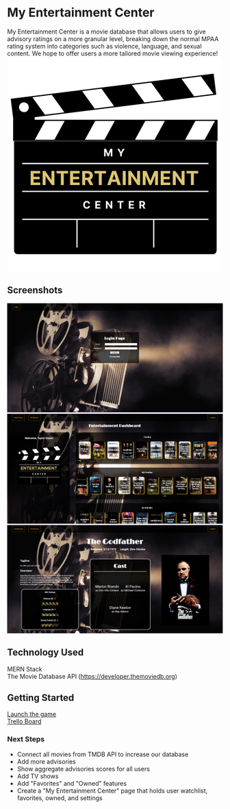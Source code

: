 # My Entertainment Center
My Entertainment Center is a movie database that allows users to give advisory ratings on a more granular level, breaking down the normal MPAA rating system into categories such as violence, language, and sexual content. We hope to offer users a more tailored movie viewing experience!
![logo](public/images/logo.png)

## Screenshots
![Login Screenshot](public/images/login-screenshot.png)  
![Dashboard Screenshot](public/images/dashboard-screenshot.png)  
![Movie Details Screenshot](public/images/movie-detail-screenshot.png)

## Technology Used
MERN Stack
<br>
The Movie Database API (https://developer.themoviedb.org)

## Getting Started
[Launch the game](https://my-entertainment-center-e89b41a797a6.herokuapp.com/)
<br>
[Trello Board](https://trello.com/b/zooWMOLc/my-entertainment-center-main)

### Next Steps
* Connect all movies from TMDB API to increase our database
* Add more advisories
* Show aggregate advisories scores for all users
* Add TV shows
* Add "Favorites" and "Owned" features
* Create a "My Entertainment Center" page that holds user watchlist, favorites, owned, and settings
